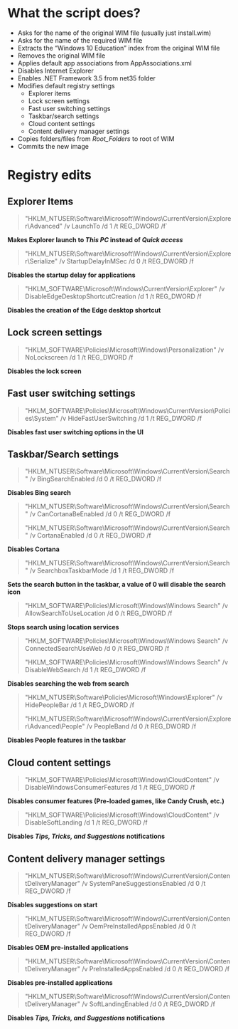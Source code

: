 # What the script does?

- Asks for the name of the original WIM file (usually just install.wim)
- Asks for the name of the required WIM file
- Extracts the “Windows 10 Education” index from the original WIM file 
- Removes the original WIM file 
- Applies default app associations from AppAssociations.xml
- Disables Internet Explorer
- Enables .NET Framework 3.5 from net35 folder 
- Modifies default registry settings
  - Explorer items
  - Lock screen settings
  - Fast user switching settings
  - Taskbar/search settings
  - Cloud content settings
  - Content delivery manager settings
- Copies folders/files from *Root_Folders* to root of WIM
- Commits the new image

# Registry edits

## Explorer Items

> "HKLM\_NTUSER\Software\Microsoft\Windows\CurrentVersion\Explorer\Advanced" /v LaunchTo /d 1  /t REG_DWORD /f`

**Makes Explorer launch to *This PC* instead of *Quick access***

> "HKLM\_NTUSER\Software\Microsoft\Windows\CurrentVersion\Explorer\Serialize"  /v StartupDelayInMSec /d 0  /t REG_DWORD /f

**Disables the startup delay for applications**

>"HKLM\_SOFTWARE\Microsoft\Windows\CurrentVersion\Explorer"  /v DisableEdgeDesktopShortcutCreation /d 1  /t REG_DWORD /f

**Disables the creation of the Edge desktop shortcut**

## Lock screen settings

> "HKLM\_SOFTWARE\Policies\Microsoft\Windows\Personalization"  /v NoLockscreen /d 1  /t REG_DWORD /f

**Disables the lock screen**

## Fast user switching settings

> "HKLM\_SOFTWARE\Policies\Microsoft\Windows\CurrentVersion\Policies\System"  /v HideFastUserSwitching /d 1  /t REG_DWORD /f

**Disables fast user switching options in the UI**

## Taskbar/Search settings
>"HKLM\_NTUSER\Software\Microsoft\Windows\CurrentVersion\Search"  /v BingSearchEnabled /d 0  /t REG_DWORD /f

**Disables Bing search**

>"HKLM\_NTUSER\Software\Microsoft\Windows\CurrentVersion\Search"  /v CanCortanaBeEnabled /d 0  /t REG_DWORD /f
>
>"HKLM\_NTUSER\Software\Microsoft\Windows\CurrentVersion\Search"  /v CortanaEnabled /d 0  /t REG_DWORD /f

**Disables Cortana**

>"HKLM\_NTUSER\Software\Microsoft\Windows\CurrentVersion\Search"  /v SearchboxTaskbarMode /d 1  /t REG_DWORD /f

**Sets the search button in the taskbar, a value of 0 will disable the search icon**

>"HKLM\_SOFTWARE\Policies\Microsoft\Windows\Windows Search"  /v AllowSearchToUseLocation /d 0  /t REG_DWORD /f

**Stops search using location services**

>"HKLM\_SOFTWARE\Policies\Microsoft\Windows\Windows Search"  /v ConnectedSearchUseWeb /d 0  /t REG_DWORD /f
>
>"HKLM\_SOFTWARE\Policies\Microsoft\Windows\Windows Search"  /v DisableWebSearch /d 1  /t REG_DWORD /f

**Disables searching the web from search**

>"HKLM\_NTUSER\Software\Policies\Microsoft\Windows\Explorer"  /v HidePeopleBar /d 1  /t REG_DWORD /f
>
>"HKLM\_NTUSER\Software\Microsoft\Windows\CurrentVersion\Explorer\Advanced\People"  /v PeopleBand /d 0  /t REG_DWORD /f

**Disables People features in the taskbar**

## Cloud content settings

>"HKLM\_SOFTWARE\Policies\Microsoft\Windows\CloudContent"  /v DisableWindowsConsumerFeatures /d 1  /t REG_DWORD /f

**Disables consumer features (Pre-loaded games, like Candy Crush, etc.)**

>"HKLM\_SOFTWARE\Policies\Microsoft\Windows\CloudContent"  /v DisableSoftLanding /d 1  /t REG_DWORD /f

**Disables *Tips, Tricks, and Suggestions* notifications**

## Content delivery manager settings

>"HKLM\_NTUSER\Software\Microsoft\Windows\CurrentVersion\ContentDeliveryManager" /v SystemPaneSuggestionsEnabled /d 0 /t REG_DWORD /f

**Disables suggestions on start**

>"HKLM\_NTUSER\Software\Microsoft\Windows\CurrentVersion\ContentDeliveryManager" /v OemPreInstalledAppsEnabled /d 0 /t REG_DWORD /f

**Disables OEM pre-installed applications**

>"HKLM\_NTUSER\Software\Microsoft\Windows\CurrentVersion\ContentDeliveryManager" /v PreInstalledAppsEnabled /d 0 /t REG_DWORD /f

**Disables pre-installed applications**

>"HKLM\_NTUSER\Software\Microsoft\Windows\CurrentVersion\ContentDeliveryManager" /v SoftLandingEnabled /d 0 /t REG_DWORD /f

**Disables *Tips, Tricks, and Suggestions* notifications**

